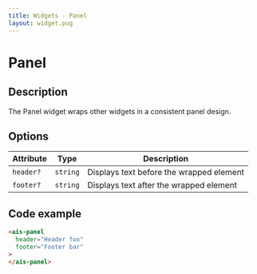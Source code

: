 ```yaml
---
title: Widgets - Panel
layout: widget.pug
---
```


# Panel

## Description

The Panel widget wraps other widgets in a consistent panel design.

## Options

| Attribute  | Type     | Description
| -          | -        | -
| `header?`  | `string` | Displays text before the wrapped element
| `footer?`  | `string` | Displays text after the wrapped element

## Code example

```html
<ais-panel
  header="Header foo"
  footer="Footer bar"
>
</ais-panel>
```
